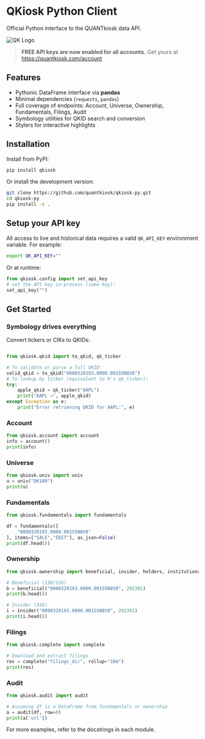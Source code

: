 # QKiosk Python Client

Official Python interface to the QUANTkiosk data API.

![QK Logo](https://quantkiosk.com/assets/img/qk-logo.png)

> **FREE API keys are now enabled for all accounts.** Get yours at https://quantkiosk.com/account

## Features

* Pythonic DataFrame interface via **pandas**
* Minimal dependencies (`requests`, `pandas`)
* Full coverage of endpoints: Account, Universe, Ownership, Fundamentals, Filings, Audit
* Symbology utilities for QKID search and conversion
* Stylers for interactive highlights

## Installation

Install from PyPI:
```bash
pip install qkiosk
```

Or install the development version:
```bash
git clone https://github.com/quantkiosk/qkiosk-py.git
cd qkiosk-py
pip install -e .
```

## Setup your API key

All access to live and historical data requires a valid `QK_API_KEY` environment variable.  For example:

```bash
export QK_API_KEY=""
```

Or at runtime:
```python
from qkiosk.config import set_api_key
# set the API key in-process (same key):
set_api_key("")
```

## Get Started

### Symbology drives everything

Convert tickers or CIKs to QKIDs:
```python

from qkiosk.qkid import to_qkid, qk_ticker

# To validate or parse a full QKID:
valid_qkid = to_qkid("0000320193.0000.001S5N8V8")
# To lookup by ticker (equivalent to R's qk_ticker):
try:
    apple_qkid = qk_ticker("AAPL")
    print("AAPL →", apple_qkid)
except Exception as e:
    print("Error retrieving QKID for AAPL:", e)
```

### Account

```python
from qkiosk.account import account
info = account()
print(info)
```

### Universe

```python
from qkiosk.univ import univ
u = univ("QK100")
print(u)
```

### Fundamentals

```python
from qkiosk.fundamentals import fundamentals

df = fundamentals([
    "0000320193.0000.001S5N8V8"
], items=["SALE","EBIT"], as_json=False)
print(df.head())
```

### Ownership

```python
from qkiosk.ownership import beneficial, insider, holders, institutional

# Beneficial (13D/13G)
b = beneficial("0000320193.0000.001S5N8V8", 202301)
print(b.head())

# Insider (345)
i = insider("0000320193.0000.001S5N8V8", 202301)
print(i.head())
```

### Filings

```python
from qkiosk.complete import complete

# Download and extract filings
res = complete("filings_dir", rollup="10m")
print(res)
```

### Audit

```python
from qkiosk.audit import audit

# Assuming df is a DataFrame from fundamentals or ownership
a = audit(df, row=0)
print(a['url'])
```

For more examples, refer to the docstrings in each module.
